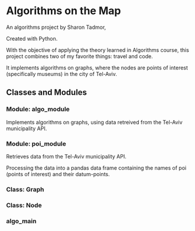 # Algorithms on the Map

An algorithms project by Sharon Tadmor,

Created with Python.

With the objective of applying the theory learned in Algorithms course, this project combines two of my favorite things: travel and code.

It implements algorithms on graphs, where the nodes are points of interest (specifically museums) in the city of Tel-Aviv.

## Classes and Modules
### Module: algo_module
Implements algorithms on graphs, using data retreived from the Tel-Aviv municipality API.
### Module: poi_module
Retrieves data from the Tel-Aviv municipality API.

Processing the data into a pandas data frame containing the names of poi (points of interest) and their datum-points.

### Class: Graph
### Class: Node
### algo_main
